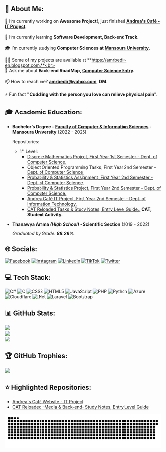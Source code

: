 ## 💫 About Me:
🔭 I’m currently working on **Awesome Project!**, just finished [**Andrea's Café - IT Project**](https://github.com/AmrBedir/andrea-cafe).<br><br>🌱 I’m currently learning **Software Development, Back-end Track.**<br><br>🎓 I’m currently studying **Computer Sciences at [Mansoura University](https://www.mans.edu.eg/en/).**<br><br>👨‍💻 Some of my projects are available at **https://amrbedir-en.blogspot.com.**<br><br>💬 Ask me about **Back-end RoadMap, [Computer Science Entry](https://github.com/AmrBedir/CS-Degree-Courses).**<br><br>📫 How to reach me? **amrbedir@yahoo.com**, **DM**.<br><br>⚡ Fun fact **"Cuddling with the person you love can relieve physical pain".**

## 🎓 Academic Education:
* **Bachelor’s Degree – [Faculty of Computer & Information Sciences](https://csifac.mans.edu.eg/index.php/en/) - Mansoura University** (2022 - 2026)


  Repositories:
  * 1ˢᵗ Level:
    * [Discrete Mathematics Project, First Year 1st Semester - Dept. of Computer Science.](https://github.com/AmrBedir/DiscreteMathProject)
    * [Object Oriented Programming Tasks, First Year 2nd Semester - Dept. of Computer Science.](https://github.com/AmrBedir/OOP-Tasks)
    * [Probability & Statistics Assignment, First Year 2nd Semester - Dept. of Computer Science.](https://github.com/AmrBedir/Probability_Assignment)
    * [Probability & Statistics Project, First Year 2nd Semester - Dept. of Computer Science.](https://github.com/AmrBedir/Probability_Project)
    * [Andrea Café IT Project, First Year 2nd Semester - Dept. of Information Technology.](https://github.com/AmrBedir/andrea-cafe)
    * [CAT Reloaded Tasks & Study Notes, Entry Level Guide.,](https://github.com/AmrBedir/CATReloaded-Task) **CAT, Student Activity.**


* **Thanawya Amma _(High School)_ - Scientific Section** (2019 - 2022)
  
  *Graduated by Grade: **88.29%***

## 🌐 Socials:
[![Facebook](https://img.shields.io/badge/Facebook-%231877F2.svg?logo=Facebook&logoColor=white)](https://facebook.com/AmrBedir.eg) [![Instagram](https://img.shields.io/badge/Instagram-%23E4405F.svg?logo=Instagram&logoColor=white)](https://instagram.com/amrbedir.eg) [![LinkedIn](https://img.shields.io/badge/LinkedIn-%230077B5.svg?logo=linkedin&logoColor=white)](https://linkedin.com/in/amrbedir) [![TikTok](https://img.shields.io/badge/TikTok-%23000000.svg?logo=TikTok&logoColor=white)](https://tiktok.com/@amrbedir.eg) [![Twitter](https://img.shields.io/badge/Twitter-%231DA1F2.svg?logo=Twitter&logoColor=white)](https://twitter.com/AMRBEDIR__) 

## 💻 Tech Stack:
![C#](https://img.shields.io/badge/c%23-%23239120.svg?style=for-the-badge&logo=c-sharp&logoColor=white) ![C](https://img.shields.io/badge/c-%2300599C.svg?style=for-the-badge&logo=c&logoColor=white) ![CSS3](https://img.shields.io/badge/css3-%231572B6.svg?style=for-the-badge&logo=css3&logoColor=white) ![HTML5](https://img.shields.io/badge/html5-%23E34F26.svg?style=for-the-badge&logo=html5&logoColor=white) ![JavaScript](https://img.shields.io/badge/javascript-%23323330.svg?style=for-the-badge&logo=javascript&logoColor=%23F7DF1E) ![PHP](https://img.shields.io/badge/php-%23777BB4.svg?style=for-the-badge&logo=php&logoColor=white) ![Python](https://img.shields.io/badge/python-3670A0?style=for-the-badge&logo=python&logoColor=ffdd54) ![Azure](https://img.shields.io/badge/azure-%230072C6.svg?style=for-the-badge&logo=azure-devops&logoColor=white) ![Cloudflare](https://img.shields.io/badge/Cloudflare-F38020?style=for-the-badge&logo=Cloudflare&logoColor=white) ![.Net](https://img.shields.io/badge/.NET-5C2D91?style=for-the-badge&logo=.net&logoColor=white) ![Laravel](https://img.shields.io/badge/laravel-%23FF2D20.svg?style=for-the-badge&logo=laravel&logoColor=white) ![Bootstrap](https://img.shields.io/badge/bootstrap-%23563D7C.svg?style=for-the-badge&logo=bootstrap&logoColor=white)
## 📊 GitHub Stats:
![](https://github-readme-stats.vercel.app/api?username=AmrBedir&theme=default&hide_border=false&include_all_commits=true&count_private=false)<br/>
![](https://github-readme-streak-stats.herokuapp.com/?user=AmrBedir&theme=default&hide_border=false)<br/>
![](https://github-readme-stats.vercel.app/api/top-langs/?username=AmrBedir&theme=default&hide_border=false&include_all_commits=true&count_private=false&layout=compact)

## 🏆 GitHub Trophies:
![](https://github-profile-trophy.vercel.app/?username=AmrBedir&theme=flat&no-frame=false&no-bg=false&margin-w=4)

<!-- Proudly created with GPRM ( https://gprm.itsvg.in ) -->

## ⭐ Highlighted Repositories:
* [Andrea's Café Website - IT Project](https://github.com/AmrBedir/andrea-cafe)
* [CAT Reloaded -Media & Back-end- Study Notes, Entry Level Guide](https://github.com/AmrBedir/CATReloaded-Task)

![Snake animation](./assets/github-contribution-grid-snake.svg)
